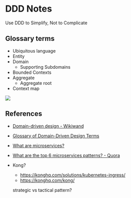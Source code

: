 # DDD Notes

Use DDD to Simplify, Not to Complicate

## Glossary terms

- Ubiquitous language
- Entity
- Domain
  - Supporting Subdomains
- Bounded Contexts
- Aggregate
  - Aggregate root
- Context map

<img src="https://cdn-images-1.medium.com/max/2000/1*kOIzID6qMByz52O2_K-SgA.png">

## References

- [Domain-driven design - Wikiwand](https://www.wikiwand.com/en/Domain-driven_design)
- [Glossary of Domain-Driven Design Terms](https://dddcommunity.org/resources/ddd_terms/)
- [What are microservices?](https://microservices.io/index.html)
- [What are the top 6 microservices patterns? - Quora](https://www.quora.com/What-are-the-top-6-microservices-patterns)
- Kong?
  - <https://konghq.com/solutions/kubernetes-ingress/>
  - <https://konghq.com/kong/>

  strategic vs tactical pattern?
